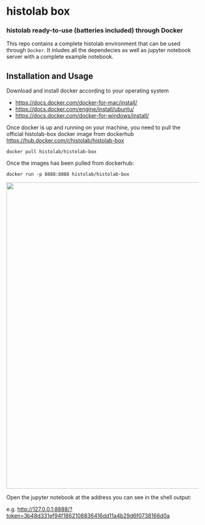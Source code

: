 # histolab box
### histolab ready-to-use (batteries included) through Docker

This repo contains a complete histolab environment that can be used through `Docker`. 
It inludes all the dependecies as well as jupyter notebook server with a complete example notebook.

## Installation and Usage

Download and install docker according to your operating system
 - https://docs.docker.com/docker-for-mac/install/
 - https://docs.docker.com/engine/install/ubuntu/
 - https://docs.docker.com/docker-for-windows/install/
 
Once docker is up and running on your machine, you need to pull the official histolab-box docker image from dockerhub https://hub.docker.com/r/histolab/histolab-box

```shell
docker pull histolab/histolab-box
```

Once the images has been pulled from dockerhub:

```shell
docker run -p 8888:8888 histolab/histolab-box
```

<img src="https://user-images.githubusercontent.com/4196091/92993436-d66d3b80-f4f1-11ea-925d-243a08ea1f03.png" width=800>

Open the jupyter notebook at the address you can see in the shell output:

e.g.  http://127.0.0.1:8888/?token=3b48d331ef94f1862108836416dd11a4b29d6f0738166d0a
